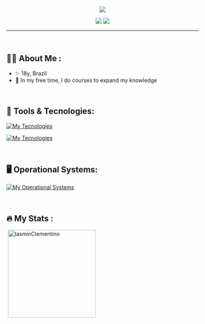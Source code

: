  <div align="center" text-align="center">
    <img src="https://capsule-render.vercel.app/api?type=rounded&height=150&color=gradient&text=Maria%20Iasmin&reversal=false">
</div>

<p align="center">
  <a href="https://github.com/IasminClementino"><img src="https://img.shields.io/badge/Github-0d1117?style=for-the-badge&logo=github&logoColor=white" /></a>
  <a href="https://www.linkedin.com/in/maria-iasmin/"><img src="https://img.shields.io/badge/linkedin-0d1117?style=for-the-badge&logo=linkedin&logoColor=white" /></a>
</p>

---

</br>

## :woman_technologist: About Me :

- ✨ 18y, Brazil
- 🌱 In my free time, I do courses to expand my knowledge

</br>


## :toolbox: Tools & Tecnologies:

[![My Tecnologies](https://skillicons.dev/icons?i=vscode,idea,figma,github,git&theme=dark&perline=5)]()

[![My Tecnologies](https://skillicons.dev/icons?i=java,python,html,css,js&theme=dark&perline=5)]()

</br>

## :desktop_computer: Operational Systems:

[![My Operational Systems](https://skillicons.dev/icons?i=ubuntu,windows)](https://skillicons.dev)

</br>

## :fire: My Stats :
  
<p>&nbsp;<img align="center" height="230em" src="https://github-readme-stats.vercel.app/api?username=IasminClementino&show_icons=true&show=reviews,discussions_started,discussions_answered,prs_merged,prs_merged_percentage&theme=dracula" alt="IasminClementino" /></p>
